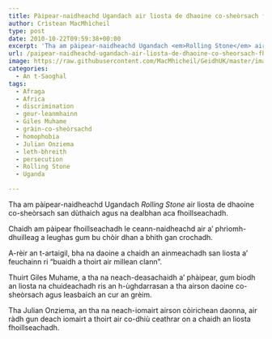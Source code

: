 ```yaml
---
title: Pàipear-naidheachd Ugandach air liosta de dhaoine co-sheòrsach fhoillseachadh
author: Crìstean MacMhìcheil
type: post
date: 2010-10-22T09:59:38+00:00
excerpt: 'Tha am pàipear-naidheachd Ugandach <em>Rolling Stone</em> air liosta de dhaoine co-sheòrsach san dùthaich agus na dealbhan aca fhoillseachadh.'
url: /paipear-naidheachd-ugandach-air-liosta-de-dhaoine-co-sheorsach-fhoillseachadh/
image: https://raw.githubusercontent.com/MacMhicheil/GeidhUK/master/images/.jpg
categories:
  - An t-Saoghal
tags:
  - Afraga
  - Africa
  - discrimination
  - geur-leanmhainn
  - Giles Muhame
  - gràin-co-sheòrsachd
  - homophobia
  - Julian Onziema
  - leth-bhreith
  - persecution
  - Rolling Stone
  - Uganda

---
```

Tha am pàipear-naidheachd Ugandach _Rolling Stone_ air liosta de dhaoine co-sheòrsach san dùthaich agus na dealbhan aca fhoillseachadh.

Chaidh am pàipear fhoillseachadh le ceann-naidheachd air a&#8217; phrìomh-dhuilleag a leughas gum bu chòir dhan a bhith gan crochadh.

A-rèir an t-artaigil, bha na daoine a chaidh an ainmeachadh san liosta a&#8217; feuchainn ri &#8220;buaidh a thoirt air millean clann&#8221;.

Thuirt Giles Muhame, a tha na neach-deasachaidh a&#8217; phàipear, gum biodh an liosta na chuideachadh ris an h-ùghdarrasan a tha airson daoine co-sheòrsach agus leasbaich an cur an grèim.

Tha Julian Onziema, an tha na neach-iomairt airson còirichean daonna, air ràdh gun deach iomairt a thoirt air co-dhiù ceathrar on a chaidh an liosta fhoillseachadh.
